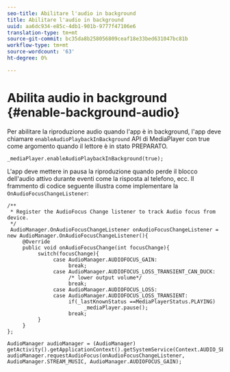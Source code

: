 ```yaml
---
seo-title: Abilitare l'audio in background
title: Abilitare l'audio in background
uuid: aa6dc934-e85c-4db1-901b-9777f47106e6
translation-type: tm+mt
source-git-commit: bc35da8b258056809ceaf18e33bed631047bc81b
workflow-type: tm+mt
source-wordcount: '63'
ht-degree: 0%

---
```



# Abilita audio in background {#enable-background-audio}

Per abilitare la riproduzione audio quando l&#39;app è in background, l&#39;app deve chiamare `enableAudioPlaybackInBackground` API di MediaPlayer con true come argomento quando il lettore è in stato PREPARATO.

```
_mediaPlayer.enableAudioPlaybackInBackground(true);
```

L&#39;app deve mettere in pausa la riproduzione quando perde il blocco dell&#39;audio attivo durante eventi come la risposta al telefono, ecc. Il frammento di codice seguente illustra come implementare la `OnAudioFocusChangeListener`:

```
/** 
 * Register the AudioFocus Change listener to track Audio focus from device. 
 */ 
 AudioManager.OnAudioFocusChangeListener onAudioFocusChangeListener = new AudioManager.OnAudioFocusChangeListener(){ 
     @Override 
     public void onAudioFocusChange(int focusChange){ 
          switch(focusChange){ 
               case AudioManager.AUDIOFOCUS_GAIN: 
                    break; 
               case AudioManager.AUDIOFOCUS_LOSS_TRANSIENT_CAN_DUCK: 
                    /* lower output volume*/ 
                    break; 
               case AudioManager.AUDIOFOCUS_LOSS: 
               case AudioManager.AUDIOFOCUS_LOSS_TRANSIENT: 
                    if(_lastKnownStatus ==MediaPlayerStatus.PLAYING) 
                         _mediaPlayer.pause(); 
                    break; 
          } 
     } 
}; 
 
AudioManager audioManager = (AudioManager) getActivity().getApplicationContext().getSystemService(Context.AUDIO_SERVICE); 
audioManager.requestAudioFocus(onAudioFocusChangeListener, AudioManager.STREAM_MUSIC, AudioManager.AUDIOFOCUS_GAIN);
```
